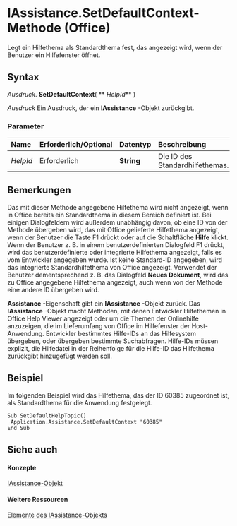 
# IAssistance.SetDefaultContext-Methode (Office)

Legt ein Hilfethema als Standardthema fest, das angezeigt wird, wenn der Benutzer ein Hilfefenster öffnet.


## Syntax

 _Ausdruck_. **SetDefaultContext**( ** _HelpId_** )

 _Ausdruck_ Ein Ausdruck, der ein **IAssistance** -Objekt zurückgibt.


### Parameter



|**Name**|**Erforderlich/Optional**|**Datentyp**|**Beschreibung**|
|:-----|:-----|:-----|:-----|
| _HelpId_|Erforderlich|**String**|Die ID des Standardhilfethemas.|

## Bemerkungen

Das mit dieser Methode angegebene Hilfethema wird nicht angezeigt, wenn in Office bereits ein Standardthema in diesem Bereich definiert ist. Bei einigen Dialogfeldern wird außerdem unabhängig davon, ob eine ID von der Methode übergeben wird, das mit Office gelieferte Hilfethema angezeigt, wenn der Benutzer die Taste F1 drückt oder auf die Schaltfläche  **Hilfe** klickt. Wenn der Benutzer z. B. in einem benutzerdefinierten Dialogfeld F1 drückt, wird das benutzerdefinierte oder integrierte Hilfethema angezeigt, falls es vom Entwickler angegeben wurde. Ist keine Standard-ID angegeben, wird das integrierte Standardhilfethema von Office angezeigt. Verwendet der Benutzer dementsprechend z. B. das Dialogfeld **Neues Dokument**, wird das zu Office angegebene Hilfethema angezeigt, auch wenn von der Methode eine andere ID übergeben wird.

 **Assistance** -Eigenschaft gibt ein **IAssistance** -Objekt zurück. Das **IAssistance** -Objekt macht Methoden, mit denen Entwickler Hilfethemen in Office Help Viewer angezeigt oder um die Themen der Onlinehilfe anzuzeigen, die im Lieferumfang von Office im Hilfefenster der Host-Anwendung. Entwickler bestimmtes Hilfe-IDs an das Hilfesystem übergeben, oder übergeben bestimmte Suchabfragen. Hilfe-IDs müssen explizit, die Hilfedatei in der Reihenfolge für die Hilfe-ID das Hilfethema zurückgibt hinzugefügt werden soll.


## Beispiel

Im folgenden Beispiel wird das Hilfethema, das der ID 60385 zugeordnet ist, als Standardthema für die Anwendung festgelegt.


```
Sub SetDefaultHelpTopic() 
 Application.Assistance.SetDefaultContext "60385" 
End Sub
```


## Siehe auch


#### Konzepte


[IAssistance-Objekt](c8327d45-a6a2-dc4c-67f0-d02598eb60ba.md)
#### Weitere Ressourcen


[Elemente des IAssistance-Objekts](http://msdn.microsoft.com/library/1f5ae2ce-e24a-4377-6591-86504cba749f%28Office.15%29.aspx)